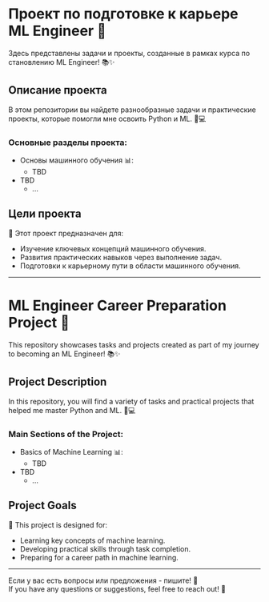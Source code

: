 # Проект по подготовке к карьере ML Engineer 🚀

Здесь представлены задачи и проекты, созданные в рамках курса по становлению ML Engineer! 📚✨

## Описание проекта

В этом репозитории вы найдете разнообразные задачи и практические проекты, которые помогли мне освоить Python и ML. 🧠💻

### Основные разделы проекта:

- Основы машинного обучения 📊: 
  - TBD
- TBD
  - ...

## Цели проекта

🎯 Этот проект предназначен для:
- Изучениe ключевых концепций машинного обучения.
- Развития практических навыков через выполнение задач.
- Подготовки к карьерному пути в области машинного обучения.

---

# ML Engineer Career Preparation Project 🚀

This repository showcases tasks and projects created as part of my journey to becoming an ML Engineer! 📚✨

## Project Description

In this repository, you will find a variety of tasks and practical projects that helped me master Python and ML. 🧠💻

### Main Sections of the Project:

- Basics of Machine Learning 📊: 
  - TBD
- TBD
  - ...

## Project Goals

🎯 This project is designed for:
- Learning key concepts of machine learning.
- Developing practical skills through task completion.
- Preparing for a career path in machine learning.

---

Если у вас есть вопросы или предложения - пишите! 🤝  
If you have any questions or suggestions, feel free to reach out! 🤝

